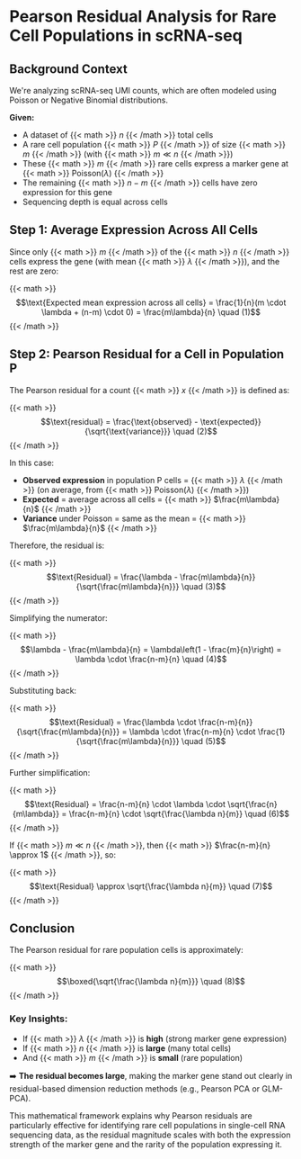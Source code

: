 # Pearson Residual Analysis for Rare Cell Populations in scRNA-seq

## Background Context

We're analyzing scRNA-seq UMI counts, which are often modeled using Poisson or Negative Binomial distributions.

**Given:**
- A dataset of {{< math >}} $n$ {{< /math >}} total cells
- A rare cell population {{< math >}} $P$ {{< /math >}} of size {{< math >}} $m$ {{< /math >}} (with {{< math >}} $m \ll n$ {{< /math >}})
- These {{< math >}} $m$ {{< /math >}} rare cells express a marker gene at {{< math >}} $\text{Poisson}(\lambda)$ {{< /math >}}
- The remaining {{< math >}} $n - m$ {{< /math >}} cells have zero expression for this gene
- Sequencing depth is equal across cells

## Step 1: Average Expression Across All Cells

Since only {{< math >}} $m$ {{< /math >}} of the {{< math >}} $n$ {{< /math >}} cells express the gene (with mean {{< math >}} $\lambda$ {{< /math >}}), and the rest are zero:

{{< math >}}
$$\text{Expected mean expression across all cells} = \frac{1}{n}(m \cdot \lambda + (n-m) \cdot 0) = \frac{m\lambda}{n} \quad (1)$$
{{< /math >}}

## Step 2: Pearson Residual for a Cell in Population P

The Pearson residual for a count {{< math >}} $x$ {{< /math >}} is defined as:

{{< math >}}
$$\text{residual} = \frac{\text{observed} - \text{expected}}{\sqrt{\text{variance}}} \quad (2)$$
{{< /math >}}

In this case:

- **Observed expression** in population P cells = {{< math >}} $\lambda$ {{< /math >}} (on average, from {{< math >}} $\text{Poisson}(\lambda)$ {{< /math >}})
- **Expected** = average across all cells = {{< math >}} $\frac{m\lambda}{n}$ {{< /math >}}
- **Variance** under Poisson = same as the mean = {{< math >}} $\frac{m\lambda}{n}$ {{< /math >}}

Therefore, the residual is:

{{< math >}}
$$\text{Residual} = \frac{\lambda - \frac{m\lambda}{n}}{\sqrt{\frac{m\lambda}{n}}} \quad (3)$$
{{< /math >}}

Simplifying the numerator:

{{< math >}}
$$\lambda - \frac{m\lambda}{n} = \lambda\left(1 - \frac{m}{n}\right) = \lambda \cdot \frac{n-m}{n} \quad (4)$$
{{< /math >}}

Substituting back:

{{< math >}}
$$\text{Residual} = \frac{\lambda \cdot \frac{n-m}{n}}{\sqrt{\frac{m\lambda}{n}}} = \lambda \cdot \frac{n-m}{n} \cdot \frac{1}{\sqrt{\frac{m\lambda}{n}}} \quad (5)$$
{{< /math >}}

Further simplification:

{{< math >}}
$$\text{Residual} = \frac{n-m}{n} \cdot \lambda \cdot \sqrt{\frac{n}{m\lambda}} = \frac{n-m}{n} \cdot \sqrt{\frac{\lambda n}{m}} \quad (6)$$
{{< /math >}}

If {{< math >}} $m \ll n$ {{< /math >}}, then {{< math >}} $\frac{n-m}{n} \approx 1$ {{< /math >}}, so:

{{< math >}}
$$\text{Residual} \approx \sqrt{\frac{\lambda n}{m}} \quad (7)$$
{{< /math >}}

## Conclusion

The Pearson residual for rare population cells is approximately:

{{< math >}}
$$\boxed{\sqrt{\frac{\lambda n}{m}}} \quad (8)$$
{{< /math >}}

### Key Insights:

- If {{< math >}} $\lambda$ {{< /math >}} is **high** (strong marker gene expression)
- If {{< math >}} $n$ {{< /math >}} is **large** (many total cells)  
- And {{< math >}} $m$ {{< /math >}} is **small** (rare population)

➡️ **The residual becomes large**, making the marker gene stand out clearly in residual-based dimension reduction methods (e.g., Pearson PCA or GLM-PCA).

This mathematical framework explains why Pearson residuals are particularly effective for identifying rare cell populations in single-cell RNA sequencing data, as the residual magnitude scales with both the expression strength of the marker gene and the rarity of the population expressing it.